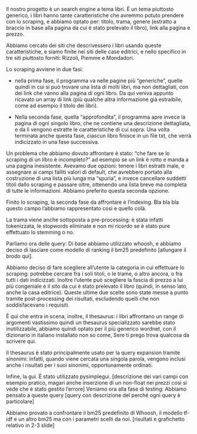 Il nostro progetto è un search engine a tema libri. È un tema piuttosto generico, i libri hanno tante caratteristiche che avremmo potuto prendere con lo scraping, e abbiamo optato per: titolo, trama, genere (estratto a braccio in base alla pagina da cui è stato prelevato il libro), link alla pagina e prezzo.

Abbiamo cercato dei siti che descrivessero i libri usando queste caratteristiche, e siamo finite nei siti delle case editrici, e nello specifico in tre siti piuttosto forniti: Rizzoli, Piemme e Mondadori.

Lo scraping avviene in due fasi:
- nella prima fase, il programma va nelle pagine più “generiche”, quelle quindi in cui si può trovare una lista di molti libri, ma non dettagliati, con dei link che vanno alla pagina di ogni libro. Da qui veniva appunto ricavato un array di link (più qualche altra informazione già estraibile, come ad esempio il titolo dei libri).

- Nella seconda fase, quella “approfondita”, il programma apre invece la pagina di ogni singolo libro, che ne contiene una descrizione dettagliata, e da lì vengono estratte le caratteristiche di cui sopra. Una volta terminata anche questa fase, ciascun libro finisce in un file txt, che verrà indicizzato in una fase successiva.

Un problema che abbiamo dovuto affrontare è stato: “che fare se lo scraping di un libro è incompleto?” ad esempio se un link è rotto e manda a una pagina inesistente. Avevamo due opzioni: tenere i libri estratti male, e assegnare ai campi falliti valori di default, che avrebbero portato alla costruzione di una lista più lunga ma “spuria”, e invece cancellare suddetti titoli dallo scraping e passare oltre, ottenendo una lista breve ma completa di tutte le informazioni. Abbiamo preferito questa seconda opzione.

Finito lo scraping, la seconda fase da affrontare è l’indexing. Bla bla bla questo campo l’abbiamo rappresentato così e quello colà.

La trama viene anche sottoposta a pre-processing: è stata infatti tokenizzata, le stopwords eliminate e non mi ricordo se è stato pure effettuato lo stemming o no.

Parliamo ora delle query: Di base abbiamo utilizzato whoosh, e abbiamo deciso di lasciare come modello di ranking il bm25 predefinito [allungare il brodo qui]. 

Abbiamo deciso di fare scegliere all’utente la categoria in cui effettuare lo scraping: potrebbe cercare fra i soli titoli, o le trame, o altro ancora, o fra tutti i dati indicizzati. Inoltre l’utente può scegliere la fascia di prezzo a lui più congeniale e il sito da cui è stato prelevato il libro (quindi, in senso lato, anche la casa editrice). Queste ultime due scelte sono state messe a punto tramite post-processing dei risultati, escludendo quelli che non soddisfacevano i requisiti.

È qui che entra in scena, inoltre, il thesaurus: i libri affrontano un range di argomenti vastissimo quindi un thesaurus specializzato sarebbe stato inutilizzabile, abbiamo quindi optato per il più generico wordnet, con il dizionario in italiano installato non so come, Sere ti prego trova qualcosa da scrivere qui.

Il thesaurus è stato principalmente usato per la query expansion tramite sinonimi: infatti, quando viene cercata una singola parola, vengono inclusi anche i risultati per i suoi sinonimi, opportunamente ordinati.

Infine, la gui. È stato utilizzato pysimplegui. [descrizione dei vari campi con esempio pratico, magari anche inserzione di un non-float nei prezzi così si vede che è stato gestito l’errore]
Veniamo ora alla fase di testing: Abbiamo pensato a queste query [query con descrizione del perché ogni query è particolare]

Abbiamo provato a confrontare il bm25 predefinito di Whoosh, il modello tf-idf e un altro bm25 ma con i parametri scelti da noi. [risultati e grafichetto relativo in 2-3 slide]
